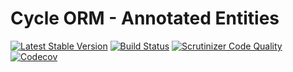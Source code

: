# Cycle ORM - Annotated Entities
[![Latest Stable Version](https://poser.pugx.org/cycle/annotated/version)](https://packagist.org/packages/cycle/annotated)
[![Build Status](https://travis-ci.org/cycle/annotated.svg?branch=master)](https://travis-ci.org/cycle/annotated)
[![Scrutinizer Code Quality](https://scrutinizer-ci.com/g/cycle/annotated/badges/quality-score.png?b=master)](https://scrutinizer-ci.com/g/cycle/annotated/?branch=master)
[![Codecov](https://codecov.io/gh/cycle/annotated/graph/badge.svg)](https://codecov.io/gh/cycle/annotated)
